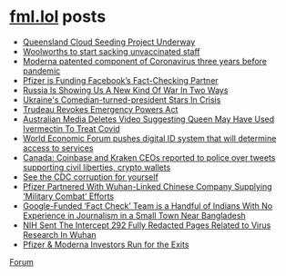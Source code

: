 # [fml.lol](https://fml.lol) posts
<!-- BLOG-POST-LIST:START -->
- [Queensland Cloud Seeding Project Underway](https://fml.lol/queensland-cloud-seeding-project-underway/)
- [Woolworths to start sacking unvaccinated staff](https://fml.lol/woolworths-to-start-sacking-unvaccinated-staff/)
- [Moderna patented component of Coronavirus three years before pandemic](https://fml.lol/moderna-patented-component-of-coronavirus-three-years-before-pandemic/)
- [Pfizer is Funding Facebook’s Fact-Checking Partner](https://fml.lol/pfizer-is-funding-facebooks-fact-checking-partner/)
- [Russia Is Showing Us A New Kind Of War In Two Ways](https://fml.lol/russia-is-showing-us-a-new-kind-of-war-in-two-ways/)
- [Ukraine&#39;s Comedian-turned-president Stars In Crisis](https://fml.lol/ukraines-comedian-turned-president-stars-in-crisis/)
- [Trudeau Revokes Emergency Powers Act](https://fml.lol/trudeau-revokes-emergency-powers-act/)
- [Australian Media Deletes Video Suggesting Queen May Have Used Ivermectin To Treat Covid](https://fml.lol/aussie-msm-deletes-video-suggesting-queen-may-have-used-ivermectin-to-treat-covid/)
- [World Economic Forum pushes digital ID system that will determine access to services](https://fml.lol/world-economic-forum-pushes-digital-id-system-that-will-determine-access-to-services/)
- [Canada: Coinbase and Kraken CEOs reported to police over tweets supporting civil liberties, crypto wallets](https://fml.lol/canada-coinbase-and-kraken-ceos-reported-to-police-over-tweets-supporting-civil-liberties-crypto-wallets/)
- [See the CDC corruption for yourself](https://fml.lol/see-the-cdc-corruption-for-yourself/)
- [Pfizer Partnered With Wuhan-Linked Chinese Company Supplying ‘Military Combat’ Efforts](https://fml.lol/pfizer-partnered-with-wuhan-linked-chinese-company-supplying-military-combat-efforts/)
- [Google-Funded ‘Fact Check’ Team is a Handful of Indians With No Experience in Journalism in a Small Town Near Bangladesh](https://fml.lol/a-google-funded-fact-check-team-is-a-handful-of-indians-with-no-experience-in-journalism-in-a-small-town-near-bangladesh/)
- [NIH Sent The Intercept 292 Fully Redacted Pages Related to Virus Research In Wuhan](https://fml.lol/nih-sent-the-intercept-292-fully-redacted-pages-related-to-virus-research-in-wuhan/)
- [Pfizer &amp; Moderna Investors Run for the Exits](https://fml.lol/pfizer/)
<!-- BLOG-POST-LIST:END -->

[Forum](https://forum.fml.lol)
